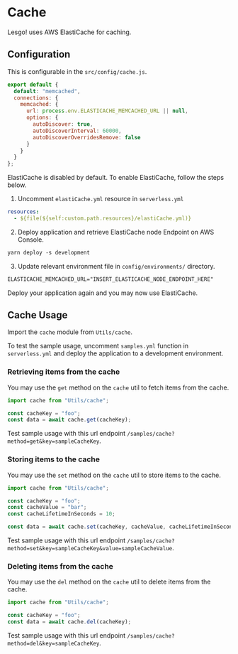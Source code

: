 # Cache

Lesgo! uses AWS ElastiCache for caching.

## Configuration

This is configurable in the `src/config/cache.js`.

```js
export default {
  default: "memcached",
  connections: {
    memcached: {
      url: process.env.ELASTICACHE_MEMCACHED_URL || null,
      options: {
        autoDiscover: true,
        autoDiscoverInterval: 60000,
        autoDiscoverOverridesRemove: false
      }
    }
  }
};
```

ElastiCache is disabled by default. To enable ElastiCache, follow the steps below.

1. Uncomment `elastiCache.yml` resource in `serverless.yml`

```yml
resources:
  - ${file(${self:custom.path.resources}/elastiCache.yml)}
```

2. Deploy application and retrieve ElastiCache node Endpoint on AWS Console.

```apache
yarn deploy -s development
```

3. Update relevant environment file in `config/environments/` directory.

```apache
ELASTICACHE_MEMCACHED_URL="INSERT_ELASTICACHE_NODE_ENDPOINT_HERE"
```

Deploy your application again and you may now use ElastiCache.

## Cache Usage

Import the `cache` module from `Utils/cache`.

To test the sample usage, uncomment `samples.yml` function in `serverless.yml` and deploy the application to a development environment.

### Retrieving items from the cache

You may use the `get` method on the `cache` util to fetch items from the cache.

```js
import cache from "Utils/cache";

const cacheKey = "foo";
const data = await cache.get(cacheKey);
```

Test sample usage with this url endpoint `/samples/cache?method=get&key=sampleCacheKey`.

### Storing items to the cache

You may use the `set` method on the `cache` util to store items to the cache.

```js
import cache from "Utils/cache";

const cacheKey = "foo";
const cacheValue = "bar";
const cacheLifetimeInSeconds = 10;

const data = await cache.set(cacheKey, cacheValue, cacheLifetimeInSeconds);
```

Test sample usage with this url endpoint `/samples/cache?method=set&key=sampleCacheKey&value=sampleCacheValue`.

### Deleting items from the cache

You may use the `del` method on the `cache` util to delete items from the cache.

```js
import cache from "Utils/cache";

const cacheKey = "foo";
const data = await cache.del(cacheKey);
```

Test sample usage with this url endpoint `/samples/cache?method=del&key=sampleCacheKey`.
